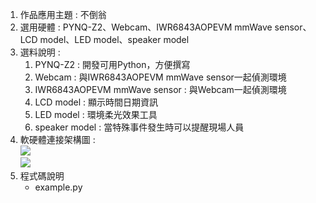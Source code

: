 1. 作品應用主題 : 不倒翁
2. 選用硬體 : PYNQ-Z2、Webcam、IWR6843AOPEVM mmWave sensor、LCD model、LED model、speaker model
3. 選料說明 : 
    1. PYNQ-Z2 : 開發可用Python，方便撰寫
    2. Webcam : 與IWR6843AOPEVM mmWave sensor一起偵測環境
    3. IWR6843AOPEVM mmWave sensor : 與Webcam一起偵測環境
    4. LCD model : 顯示時間日期資訊
    5. LED model : 環境柔光效果工具
    6. speaker model : 當特殊事件發生時可以提醒現場人員
4. 軟硬體連接架構圖 :  <br/>
    ![](https://firebasestorage.googleapis.com/v0/b/fast-mariner-312118.appspot.com/o/picture%2F%E6%8A%95%E5%BD%B1%E7%89%871.jpg?alt=media&token=73e41c2d-2268-49ce-8f65-857ba05ba7f5) 
    <br/>
    ![](https://firebasestorage.googleapis.com/v0/b/fast-mariner-312118.appspot.com/o/picture%2F%E6%8A%95%E5%BD%B1%E7%89%8716.PNG?alt=media&token=95a30569-842e-4a9f-84cc-8ecaf0487ec4)
5. 程式碼說明
    - example.py
